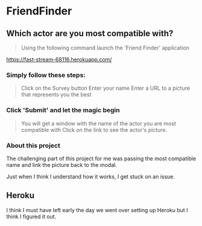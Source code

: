 # FriendFinder

## Which actor are you most compatible with?

> Using the following command launch the 'Friend Finder' application

https://fast-stream-68116.herokuapp.com/

### Simply follow these steps:


> Click on the Survey button
> Enter your name
> Enter a URL to a picture that represents you the best

### Click 'Submit' and let the magic begin

> You will get a window with the name of the actor you are most compatible with
> Click on the link to see the actor's picture.

### About this project

The challenging part of this project for me was passing the most compatible name and link the picture back to the modal.


Just when I think I understand how it works, I get stuck on an issue. 

## Heroku

I think I must have left early the day we went over setting up Heroku but I think I figured it out. 



